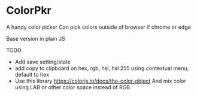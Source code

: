 
# ColorPkr

A handy color picker
Can pick colors outside of browser if chrome or edge

Base version in plain JS

TODO
* Add save setting/state
* add copy to clipboard on hex, rgb, hsl, hsl 255 using contextual menu, default to hex
* Use this library
  https://colorjs.io/docs/the-color-object
  And mix color using LAB or other color space instead of RGB
